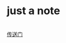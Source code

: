 <h1>just a note</h1>
<br/>
<a href="https://htmlpreview.github.io/?https://github.com/BokunoMasayume/bootstrap-note/blob/master/note.html">传送门</a>
